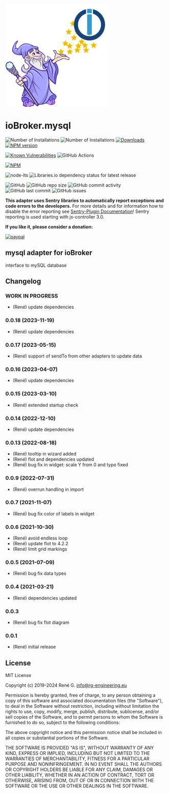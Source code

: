 ![Logo](admin/mysql.png)
# ioBroker.mysql


![Number of Installations](http://iobroker.live/badges/mysql-installed.svg) ![Number of Installations](http://iobroker.live/badges/mysql-stable.svg)
[![Downloads](https://img.shields.io/npm/dm/iobroker.mysql.svg)](https://www.npmjs.com/package/iobroker.mysql)
[![NPM version](http://img.shields.io/npm/v/iobroker.mysql.svg)](https://www.npmjs.com/package/iobroker.mysql)

[![Known Vulnerabilities](https://snyk.io/test/github/rg-engineering/ioBroker.mysql/badge.svg)](https://snyk.io/test/github/rg-engineering/ioBroker.mysql)
![GitHub Actions](https://github.com/rg-engineering/ioBroker.mysql/workflows/Test%20and%20Release/badge.svg)

[![NPM](https://nodei.co/npm/iobroker.mysql.png?downloads=true)](https://nodei.co/npm/iobroker.mysql/)

![node-lts](https://img.shields.io/node/v-lts/iobroker.mysql?style=flat-square)
![Libraries.io dependency status for latest release](https://img.shields.io/librariesio/release/npm/iobroker.mysql?label=npm%20dependencies&style=flat-square)


![GitHub](https://img.shields.io/github/license/rg-engineering/ioBroker.mysql?style=flat-square)
![GitHub repo size](https://img.shields.io/github/repo-size/rg-engineering/ioBroker.mysql?logo=github&style=flat-square)
![GitHub commit activity](https://img.shields.io/github/commit-activity/m/rg-engineering/ioBroker.mysql?logo=github&style=flat-square)
![GitHub last commit](https://img.shields.io/github/last-commit/rg-engineering/ioBroker.mysql?logo=github&style=flat-square)
![GitHub issues](https://img.shields.io/github/issues/rg-engineering/ioBroker.mysql?logo=github&style=flat-square)


**This adapter uses Sentry libraries to automatically report exceptions and code errors to the developers.** 
For more details and for information how to disable the error reporting see [Sentry-Plugin Documentation](https://github.com/ioBroker/plugin-sentry#plugin-sentry)! Sentry reporting is used starting with js-controller 3.0.

**If you like it, please consider a donation:**
                                                                          
[![paypal](https://www.paypalobjects.com/en_US/DK/i/btn/btn_donateCC_LG.gif)](https://www.paypal.com/donate/?hosted_button_id=34ESBMJ932QZC) 



## mysql adapter for ioBroker

interface to mySQL database




## Changelog

<!--
  Placeholder for the next version (at the beginning of the line):
  ### **WORK IN PROGRESS**
-->
### **WORK IN PROGRESS**
* (René) update dependencies

### 0.0.18 (2023-11-19)
* (René) update dependencies

### 0.0.17 (2023-05-15)
* (René) support of sendTo from other adapters to update data

### 0.0.16 (2023-04-07)
* (René) update dependencies

### 0.0.15 (2023-03-10)
* (René) extended startup check

### 0.0.14 (2022-12-10)
* (René) update dependencies

### 0.0.13 (2022-08-18)
* (René) tooltip in wizard added
* (René) flot and dependencies updated
* (René) bug fix in widget: scale Y from 0 and typo fixed

### 0.0.9 (2022-07-31)
* (René) overrun handling in import

### 0.0.7 (2021-11-07)
* (René) bug fix color of labels in widget

### 0.0.6 (2021-10-30)
* (René) avoid endless loop
* (René) update flot to 4.2.2
* (René) limit grid markings

### 0.0.5 (2021-07-09)
* (René) bug fix data types

### 0.0.4 (2021-03-21)
* (René) dependencies updated

### 0.0.3
* (René) bug fix flot diagram

### 0.0.1
* (René) initial release

## License
MIT License

Copyright (c) 2019-2024 René G. <info@rg-engineering.eu>

Permission is hereby granted, free of charge, to any person obtaining a copy
of this software and associated documentation files (the "Software"), to deal
in the Software without restriction, including without limitation the rights
to use, copy, modify, merge, publish, distribute, sublicense, and/or sell
copies of the Software, and to permit persons to whom the Software is
furnished to do so, subject to the following conditions:

The above copyright notice and this permission notice shall be included in all
copies or substantial portions of the Software.

THE SOFTWARE IS PROVIDED "AS IS", WITHOUT WARRANTY OF ANY KIND, EXPRESS OR
IMPLIED, INCLUDING BUT NOT LIMITED TO THE WARRANTIES OF MERCHANTABILITY,
FITNESS FOR A PARTICULAR PURPOSE AND NONINFRINGEMENT. IN NO EVENT SHALL THE
AUTHORS OR COPYRIGHT HOLDERS BE LIABLE FOR ANY CLAIM, DAMAGES OR OTHER
LIABILITY, WHETHER IN AN ACTION OF CONTRACT, TORT OR OTHERWISE, ARISING FROM,
OUT OF OR IN CONNECTION WITH THE SOFTWARE OR THE USE OR OTHER DEALINGS IN THE
SOFTWARE.
